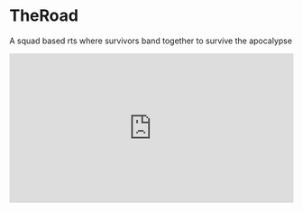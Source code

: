 # TheRoad
A squad based rts where survivors band together to survive the apocalypse
<div style="width:100%;height:0px;position:relative;padding-bottom:52.500%;"><iframe src="https://streamable.com/e/8ve7le" frameborder="0" width="100%" height="100%" allowfullscreen style="width:100%;height:100%;position:absolute;left:0px;top:0px;overflow:hidden;"></iframe></div>
